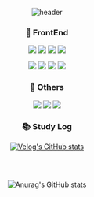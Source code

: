 <div align='center'>

![header](https://capsule-render.vercel.app/api?type=rounded&color=0:bfdbff,50:EAF4FF,100:bfdbff&text=Welcome😊&fontColor=0550ae)


### 🌊 FrontEnd

<img src="https://img.shields.io/badge/JavaScript-F7DF1E?style=for-the-badge&logo=javascript&logoColor=black"/> <img src="https://img.shields.io/badge/Typescript-3178C6?style=for-the-badge&logo=Typescript&logoColor=white"/> <img src="https://img.shields.io/badge/HTML5-E34F26?style=for-the-badge&logo=html5&logoColor=white"/> <img src="https://img.shields.io/badge/CSS3-1572B6?style=for-the-badge&logo=css3&logoColor=white"/>

<img src="https://img.shields.io/badge/React-61DAFB?style=for-the-badge&logo=React&logoColor=black"/> <img src= "https://img.shields.io/badge/Next-black?style=for-the-badge&logo=next.js&logoColor=white"/>
<img src="https://img.shields.io/badge/Tailwind CSS-06B6D4?style=for-the-badge&logo=Tailwind CSS&logoColor=white"/> <img src="https://img.shields.io/badge/styled components-DB7093?style=for-the-badge&logo=styled-components&logoColor=white"/>


###  🦕 Others
<img src="https://img.shields.io/badge/Velog-20C997?style=for-the-badge&logo=velog&logoColor=white"/>
<img src="https://img.shields.io/badge/Python-3776AB?style=for-the-badge&logo=Python&logoColor=white">
<img src="https://img.shields.io/badge/Node.js-339933?style=for-the-badge&logo=Node.js&logoColor=white"/>

<br/>
  
### 📚 Study Log



[![Velog's GitHub stats](https://velog-readme-stats.vercel.app/api?name=naringst)](https://github.com/eungyeole/velog-readme-stats)

## 

<br/> 

![Anurag's GitHub stats](https://github-readme-stats.vercel.app/api?username=naringst&show_icons=true&theme=holi)



<!--
**naringst/naringst** is a ✨ _special_ ✨ repository because its `README.md` (this file) appears on your GitHub profile.

Here are some ideas to get you started:

- 🔭 I’m currently working on ...
🌱 I’m currently learning basic front-end skills to be an expert!
- 👯 I’m looking to collaborate on ...
- 🤔 I’m looking for help with ...
- 💬 Ask me about ...
- 📫 How to reach me: ...
- 😄 Pronouns: ...
- ⚡ Fun fact: ...
- [![Solved.ac
프로필](http://mazassumnida.wtf/api/generate_badge?boj=shotshot)](https://solved.ac/shotshot)
-->

</div>
